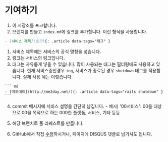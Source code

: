 # 기여하기

1. 이 저장소를 포크합니다.
2. 브랜치를 만들고 `index.md`에 링크를 추가합니다.
  이런 형식을 사용합니다.

  ``` md
  - [서비스 제목](링크){: .article data-tags="태그" }
  ```

  1. 서비스 제목에는 서비스의 공식 명칭을 넣습니다.
  2. 링크는 서비스의 링크입니다.
  3. 태그는 자유롭게 넣을 수 있습니다. 많이 사용되는 태그는 필터링에도 사용하고
     있습니다. 현재 서비스중인경우 `ing`, 서비스가 종료된 경우 `shutdown`
     태그를 적용합니다.
  실제 사용 예는 이렇습니다.

    ``` md
    - [미투데이](http://me2day.net/){: .article data-tags="rails shutdown" }
    ```
  
  4. commit 메시지에 서비스 설명을 간단히 남깁니다.
    - 예시) '00서비스': 00을 대상으로 00을 목적으로 하는 000한 플랫폼, 서비스, 기타 등등

3. 해당 브랜치로 풀 리퀘스트를 만듭니다.
4. GitHub에서 직접 [수정](index.md)하시거나, 페이지에 DISQUS 댓글로 남기셔도
   됩니다.

